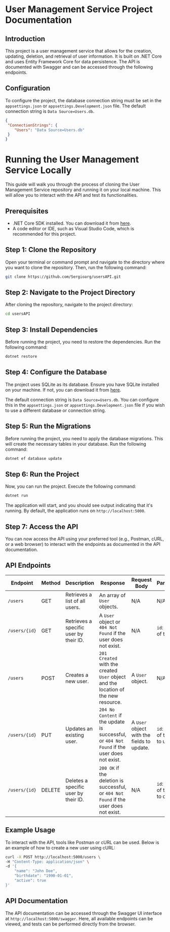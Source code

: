 # User Management Service Project Documentation

## Introduction

This project is a user management service that allows for the creation, updating, deletion, and retrieval of user information. It is built on .NET Core and uses Entity Framework Core for data persistence. The API is documented with Swagger and can be accessed through the following endpoints.

## Configuration

To configure the project, the database connection string must be set in the `appsettings.json` or `appsettings.Development.json` file. The default connection string is `Data Source=Users.db`.

```json
{
 "ConnectionStrings": {
    "Users": "Data Source=Users.db"
 }
}
```
# Running the User Management Service Locally

This guide will walk you through the process of cloning the User Management Service repository and running it on your local machine. This will allow you to interact with the API and test its functionalities.

## Prerequisites

- .NET Core SDK installed. You can download it from [here](https://dotnet.microsoft.com/download).
- A code editor or IDE, such as Visual Studio Code, which is recommended for this project.

## Step 1: Clone the Repository

Open your terminal or command prompt and navigate to the directory where you want to clone the repository. Then, run the following command:

```bash
git clone https://github.com/Sergioarg/usersAPI.git
```

## Step 2: Navigate to the Project Directory

After cloning the repository, navigate to the project directory:

```bash
cd usersAPI
```

## Step 3: Install Dependencies

Before running the project, you need to restore the dependencies. Run the following command:

```bash
dotnet restore
```

## Step 4: Configure the Database

The project uses SQLite as its database. Ensure you have SQLite installed on your machine. If not, you can download it from [here](https://www.sqlite.org/download.html).

The default connection string is `Data Source=Users.db`. You can configure this in the `appsettings.json` or `appsettings.Development.json` file if you wish to use a different database or connection string.

## Step 5: Run the Migrations

Before running the project, you need to apply the database migrations. This will create the necessary tables in your database. Run the following command:

```bash
dotnet ef database update
```

## Step 6: Run the Project

Now, you can run the project. Execute the following command:

```bash
dotnet run
```

The application will start, and you should see output indicating that it's running. By default, the application runs on `http://localhost:5000`.

## Step 7: Access the API

You can now access the API using your preferred tool (e.g., Postman, cURL, or a web browser) to interact with the endpoints as documented in the API documentation.

## API Endpoints

| Endpoint | Method | Description | Response | Request Body | Parameters |
|----------|--------|-------------|-----------|--------------|------------|
| `/users` | GET | Retrieves a list of all users. | An array of `User` objects. | N/A | N/A |
| `/users/{id}` | GET | Retrieves a specific user by their ID. | A `User` object or `404 Not Found` if the user does not exist. | N/A | `id`: The ID of the user. |
| `/users` | POST | Creates a new user. | `201 Created` with the created `User` object and the location of the new resource. | A `User` object. | N/A |
| `/users/{id}` | PUT | Updates an existing user. | `204 No Content` if the update is successful, or `404 Not Found` if the user does not exist. | A `User` object with the fields to update. | `id`: The ID of the user to update. |
| `/users/{id}` | DELETE | Deletes a specific user by their ID. | `200 OK` if the deletion is successful, or `404 Not Found` if the user does not exist. | N/A | `id`: The ID of the user to delete. |

## Example Usage

To interact with the API, tools like Postman or cURL can be used. Below is an example of how to create a new user using cURL:

```bash
curl -X POST http://localhost:5000/users \
-H "Content-Type: application/json" \
-d '{
    "name": "John Doe",
    "birthdate": "1990-01-01",
    "active": true
}'
```

## API Documentation

The API documentation can be accessed through the Swagger UI interface at `http://localhost:5000/swagger`. Here, all available endpoints can be viewed, and tests can be performed directly from the browser.
